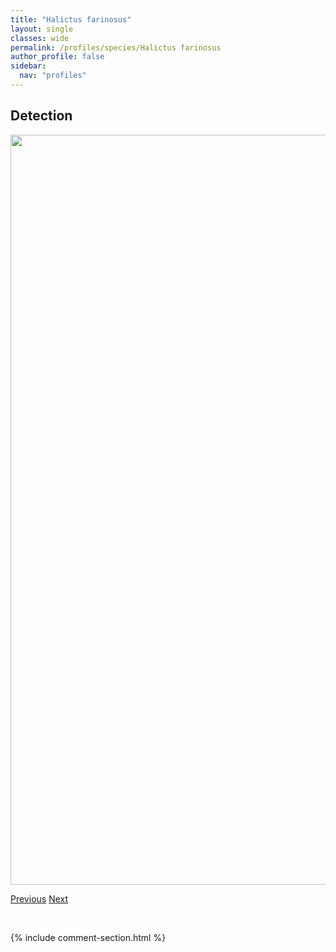 ```yaml
---
title: "Halictus farinosus"
layout: single
classes: wide
permalink: /profiles/species/Halictus farinosus
author_profile: false
sidebar:
  nav: "profiles"
---
```


<h2>Detection</h2>

<a href="/ANBC/assets/figures/species/Halictus farinosus/range-map.png">
<img src="/ANBC/assets/figures/species/Halictus farinosus/range-map.png" height = "1200" width = "800">
</a>

<a href="/profiles/species/Dufourea maura" class="pagination--pager" title="PreviousName">Previous</a> <a href="/profiles/species/Halictus rubicundus" class="pagination--pager" title="NextName">Next</a>

<p>&nbsp;</p>

{% include comment-section.html %}
